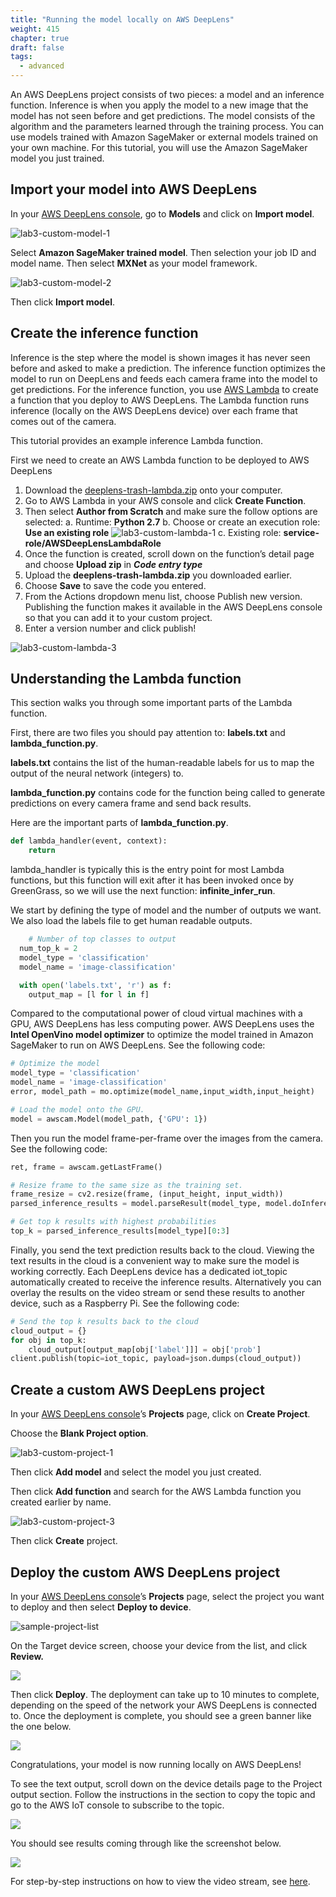 ```yaml
---
title: "Running the model locally on AWS DeepLens"
weight: 415
chapter: true
draft: false
tags:
  - advanced
---
```

An AWS DeepLens project consists of two pieces: a model and an inference function. Inference is when you apply the model to a new image that the model has not seen before and get predictions. The model consists of the algorithm and the parameters learned through the training process. You can use models trained with Amazon SageMaker or external models trained on your own machine. For this tutorial, you will use the Amazon SageMaker model you just trained.

## Import your model into AWS DeepLens

In your [AWS DeepLens console](https://console.aws.amazon.com/deeplens), go to **Models** and click on **Import model**.

![lab3-custom-model-1](/images/500_deploy_a_custom_model/lab3-custom-model-1.png)


Select **Amazon SageMaker trained model**. Then selection your job ID and model name. Then select **MXNet** as your model framework.

![lab3-custom-model-2](/images/500_deploy_a_custom_model/lab3-custom-model-2.png)

Then click **Import model**.


## Create the inference function

Inference is the step where the model is shown images it has never seen before and asked to make a prediction. The inference function optimizes the model to run on DeepLens and feeds each camera frame into the model to get predictions. For the inference function, you use [AWS Lambda](http://aws.amazon.com/lambda) to create a function that you deploy to AWS DeepLens. The Lambda function runs inference (locally on the AWS DeepLens device) over each frame that comes out of the camera. 

This tutorial provides an example inference Lambda function. 

First we need to create an AWS Lambda function to be deployed to AWS DeepLens
1.	Download the [deeplens-trash-lambda.zip]([deeplens-trash-lambda.zip](/code/trash-sorter/deeplens-trash-lambda.zip)) onto your computer.
2.	Go to AWS Lambda in your AWS console and click **Create Function**.
3.	Then select **Author from Scratch** and make sure the follow options are selected:
a.	Runtime: **Python 2.7**
b.	Choose or create an execution role: **Use an existing role**
![lab3-custom-lambda-1](/images/500_deploy_a_custom_model/lab3-custom-lambda-1.png)
c.	Existing role: **service-role/AWSDeepLensLambdaRole**
4.	Once the function is created, scroll down on the function’s detail page and choose **Upload zip** in ***Code entry type***
5.	Upload the **deeplens-trash-lambda.zip** you downloaded earlier.
6.	Choose **Save** to save the code you entered.
7.	From the Actions dropdown menu list, choose Publish new version. Publishing the function makes it available in the AWS DeepLens console so that you can add it to your custom project.
8.	Enter a version number and click publish!

![lab3-custom-lambda-3](/images/500_deploy_a_custom_model/lab3-custom-lambda-3.png)

## Understanding the Lambda function

This section walks you through some important parts of the Lambda function.

First, there are two files you should pay attention to: **labels.txt** and **lambda_function.py**.

**labels.txt** contains the list of the human-readable labels for us to map the output of the neural network (integers) to.

**lambda_function.py** contains code for the function being called to generate predictions on every camera frame and send back results.

Here are the important parts of **lambda_function.py**.

```python
def lambda_handler(event, context):
	return
```

lambda_handler is typically this is the entry point for most Lambda functions, but this function will exit after it has been invoked once by GreenGrass, so we will use the next function: **infinite_infer_run**.

We start by defining the type of model and the number of outputs we want. We also load the labels file to get human readable outputs.

```python
	# Number of top classes to output
  num_top_k = 2
  model_type = 'classification'
  model_name = 'image-classification'

  with open('labels.txt', 'r') as f:
    output_map = [l for l in f]
```

Compared to the computational power of cloud virtual machines with a GPU, AWS DeepLens has less computing power. AWS DeepLens uses the **Intel OpenVino model optimizer** to optimize the model trained in Amazon SageMaker to run on AWS DeepLens. See the following code:

```python
# Optimize the model
model_type = 'classification'
model_name = 'image-classification'
error, model_path = mo.optimize(model_name,input_width,input_height)

# Load the model onto the GPU.
model = awscam.Model(model_path, {'GPU': 1})
```

Then you run the model frame-per-frame over the images from the camera. See the following code:

```python
ret, frame = awscam.getLastFrame()

# Resize frame to the same size as the training set.
frame_resize = cv2.resize(frame, (input_height, input_width))
parsed_inference_results = model.parseResult(model_type, model.doInference(frame_resize))

# Get top k results with highest probabilities
top_k = parsed_inference_results[model_type][0:3]
```

Finally, you send the text prediction results back to the cloud. Viewing the text results in the cloud is a convenient way to make sure the model is working correctly. Each DeepLens device has a dedicated iot_topic automatically created to receive the inference results. Alternatively you can overlay the results on the video stream or send these results to another device, such as a Raspberry Pi. See the following code:

```python
# Send the top k results back to the cloud
cloud_output = {}
for obj in top_k:
    cloud_output[output_map[obj['label']]] = obj['prob']
client.publish(topic=iot_topic, payload=json.dumps(cloud_output))
```

## Create a custom AWS DeepLens project

In your [AWS DeepLens console](https://console.aws.amazon.com/deeplens/home?#)’s **Projects** page, click on **Create Project**.

Choose the **Blank Project option**.

![lab3-custom-project-1](/images/500_deploy_a_custom_model/lab3-custom-project-1.png)

Then click **Add model** and select the model you just created.

Then click **Add function** and search for the AWS Lambda function you created earlier by name.

![lab3-custom-project-3](/images/500_deploy_a_custom_model/lab3-custom-project-3.png)

Then click **Create** project.

## Deploy the custom AWS DeepLens project

In your [AWS DeepLens console](https://console.aws.amazon.com/deeplens/home?#)’s **Projects** page, select the project you want to deploy and then select **Deploy to device**.

![sample-project-list](/images/500_deploy_a_custom_model/lab1-sample-projects.png)

On the Target device screen, choose your device from the list, and click **Review.**

![](/images/500_deploy_a_custom_model/lab1-sample-deploy-1.png)

Then click **Deploy**. The deployment can take up to 10 minutes to complete, depending on the speed of the network your AWS DeepLens is connected to. Once the deployment is complete, you should see a green banner like the one below.

![](/images/500_deploy_a_custom_model/lab1-sample-deploy-3.png)

Congratulations, your model is now running locally on AWS DeepLens! 

To see the text output, scroll down on the device details page to the Project output section. Follow the instructions in the section to copy the topic and go to the AWS IoT console to subscribe to the topic.

![](/images/500_deploy_a_custom_model/lab1-sample-deploy-4.png)

You should see results coming through like the screenshot below.

![](/images/500_deploy_a_custom_model/lab1-sample-deploy-5.png)

For step-by-step instructions on how to view the video stream, see [here](/200_beginner/220_viewing_prediction_output/).


